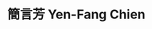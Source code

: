---
chinese_name: 簡言芳
english_name: Yen-Fang Chien
title: 簡言芳 Yen-Fang Chien
id: chienyenfang
collection: members
position: Part-time Research Assistant
type: part-time research assistant
department: 經濟學系學士班四年級
# image_path: https://source.unsplash.com/collection/139386/600x600?a=.png
photo: pt_ra/bio-photo.jpg
# blurb: 123
---